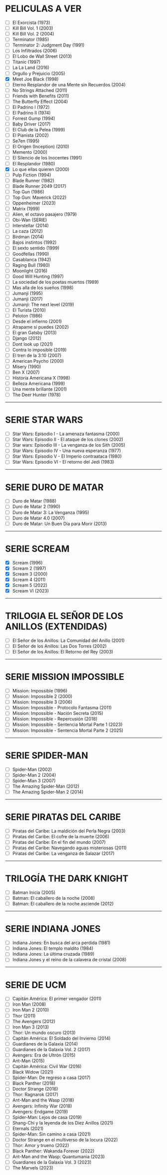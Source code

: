 # PELICULAS A VER
- [ ] El Exorcista (1973)
- [ ] Kill Bill Vol. 1 (2003)
- [ ] Kill Bill Vol. 2 (2004)
- [ ] Terminator (1985)
- [ ] Terminator 2: Judgment Day (1991)
- [ ] Los Infiltrados (2006)
- [ ] El Lobo de Wall Street (2013)
- [ ] Titanic (1997)
- [ ] La La Land (2016)
- [ ] Orgullo y Prejuicio (2005)
- [x] Meet Joe Black (1998)
- [ ] Eterno Resplandor de una Mente sin Recuerdos (2004)
- [ ] No Strings Attached (2011)
- [ ] Friends with Benefits (2011)
- [ ] The Butterfly Effect (2004)
- [ ] El Padrino I (1972)
- [ ] El Padrino II (1974)
- [ ] Forrest Gump (1994)
- [ ] Baby Driver (2017)
- [ ] El Club de la Pelea (1999)
- [ ] El Pianista (2002)
- [ ] Se7en (1995)
- [ ] El Origen (Inception) (2010)
- [ ] Memento (2000)
- [ ] El Silencio de los Inocentes (1991)
- [ ] El Resplandor (1980)
- [x] Lo que ellas quieren (2000)
- [ ] Pulp Fiction (1994)
- [ ] Blade Runner (1982)
- [ ] Blade Runner 2049 (2017)
- [ ] Top Gun (1986)
- [ ] Top Gun: Maverick (2022)
- [ ] Oppenheimer (2023)
- [ ] Matrix (1999)
- [ ] Alien, el octavo pasajero (1979)
- [ ] Obi-Wan (SERIE)
- [ ] Interstellar (2014)
- [ ] La caza (2012)
- [ ] Birdman (2014)
- [ ] Bajos instintos (1992)
- [ ] El sexto sentido (1999)
- [ ] Goodfellas (1990)
- [ ] Casablanca (1942)
- [ ] Raging Bull (1980)
- [ ] Moonlight (2016)
- [ ] Good Will Hunting (1997)
- [ ] La sociedad de los poetas muertos (1989)
- [ ] Mas alla de los sueños (1998)
- [ ] Jumanji (1995)
- [ ] Jumanji (2017)
- [ ] Jumanji: The next level (2019)
- [ ] El Turista (2010)
- [ ] Peloton (1986)
- [ ] Desde el infierno (2001)
- [ ] Atrapame si puedes (2002)
- [ ] El gran Gatsby (2013)
- [ ] Django (2012)
- [ ] Dont look up (2021)
- [ ] Contra lo imposible (2019)
- [ ] El tren de la 3:10 (2007)
- [ ] American Psycho (2000)
- [ ] Misery (1990)
- [ ] Ben X (2007)
- [ ] Historia Americana X (1998)
- [ ] Belleza Americana (1999)
- [ ] Una mente brillante (2001)
- [ ] The Deer Hunter (1978)

---  
  
# SERIE STAR WARS
- [ ] Star Wars: Episodio I - La amenaza fantasma (2000)
- [ ] Star Wars: Episodio II - El ataque de los clones (2002)
- [ ] Star wars: Episodio III - La venganza de los Sith (2005)
- [ ] Star Wars: Episodio IV - Una nueva esperanza (1977)
- [ ] Star Wars: Episodio V - El Imperio contraataca (1980)
- [ ] Star Wars: Episodio VI - El retorno del Jedi (1983)  
  
---  
  
# SERIE DURO DE MATAR
- [ ] Duro de Matar (1988)
- [ ] Duro de Matar 2 (1990)
- [ ] Duro de Matar 3: La Venganza (1995)
- [ ] Duro de Matar 4.0 (2007)
- [ ] Duro de Matar: Un Buen Día para Morir (2013)
  
---  
  
# SERIE SCREAM
- [x] Scream (1996)
- [x] Scream 2 (1997)
- [x] Scream 3 (2000)
- [x] Scream 4 (2011)
- [x] Scream 5 (2022)
- [x] Scream VI (2023)
  
---  
  
# TRILOGIA EL SEÑOR DE LOS ANILLOS (EXTENDIDAS)
- [ ] El Señor de los Anillos: La Comunidad del Anillo (2001)
- [ ] El Señor de los Anillos: Las Dos Torres (2002)
- [ ] El Señor de los Anillos: El Retorno del Rey (2003)
  
---  
  
# SERIE MISSION IMPOSSIBLE
- [ ] Mission: Impossible (1996)
- [ ] Mission: Impossible 2 (2000)
- [ ] Mission: Impossible 3 (2006)
- [ ] Mission: Impossible - Protocolo Fantasma (2011)
- [ ] Mission: Impossible - Nación Secreta (2015)
- [ ] Mission: Impossible - Repercusión (2018)
- [ ] Mission: Impossible - Sentencia Mortal Parte 1 (2023)
- [ ] Mission: Impossible - Sentencia Mortal Parte 2 (2025)
  
---  
  
# SERIE SPIDER-MAN
- [ ] Spider-Man (2002)
- [ ] Spider-Man 2 (2004)
- [ ] Spider-Man 3 (2007)
- [ ] The Amazing Spider-Man (2012)
- [ ] The Amazing Spider-Man 2 (2014)
  
---  
  
# SERIE PIRATAS DEL CARIBE
- [ ] Piratas del Caribe: La maldición del Perla Negra (2003)
- [ ] Piratas del Caribe: El cofre de la muerte (2006)
- [ ] Piratas del Caribe: En el fin del mundo (2007)
- [ ] Piratas del Caribe: Navegando aguas misteriosas (2011)
- [ ] Piratas del Caribe: La venganza de Salazar (2017)
  
---  
  
# TRILOGÍA THE DARK KNIGHT
- [ ] Batman Inicia (2005)
- [ ] Batman: El caballero de la noche (2008)
- [ ] Batman: El caballero de la noche asciende (2012)
  
---  
  
# SERIE INDIANA JONES
- [ ] Indiana Jones: En busca del arca perdida (1981)
- [ ] Indiana Jones: El templo maldito (1984)
- [ ] Indiana Jones: La última cruzada (1989)
- [ ] Indiana Jones y el reino de la calavera de cristal (2008)
  
---  
  
# SERIE DE UCM
- [ ] Capitán América: El primer vengador (2011)
- [ ] Iron Man (2008)
- [ ] Iron Man 2 (2010)
- [ ] Thor (2011)
- [ ] The Avengers (2012)
- [ ] Iron Man 3 (2013)
- [ ] Thor: Un mundo oscuro (2013)
- [ ] Capitán América: El Soldado del Invierno (2014)
- [ ] Guardianes de la Galaxia (2014)
- [ ] Guardianes de la Galaxia Vol. 2 (2017)
- [ ] Avengers: Era de Ultrón (2015)
- [ ] Ant-Man (2015)
- [ ] Capitán América: Civil War (2016)
- [ ] Black Widow (2021)
- [ ] Spider-Man: De regreso a casa (2017)
- [ ] Black Panther (2018)
- [ ] Doctor Strange (2016)
- [ ] Thor: Ragnarok (2017) 
- [ ] Ant-Man and the Wasp (2018)
- [ ] Avengers: Infinity War (2018)
- [ ] Avengers: Endgame (2019)
- [ ] Spider-Man: Lejos de casa (2019)
- [ ] Shang-Chi y la leyenda de los Diez Anillos (2021)
- [ ] Eternals (2021)
- [ ] Spider-Man: Sin camino a casa (2021)
- [ ] Doctor Strange en el multiverso de la locura (2022)
- [ ] Thor: Amor y trueno (2022)
- [ ] Black Panther: Wakanda Forever (2022)
- [ ] Ant-Man and the Wasp: Quantumania (2023)
- [ ] Guardianes de la Galaxia Vol. 3 (2023)
- [ ] The Marvels (2023)
